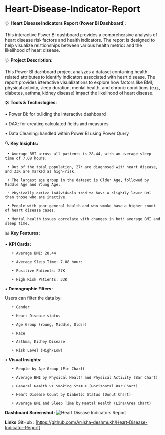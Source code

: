 # Heart-Disease-Indicator-Report
🩺  **Heart Disease Indicators Report (Power BI Dashboard):**

This interactive Power BI dashboard provides a comprehensive analysis of heart disease risk factors and health indicators. The report is designed to help visualize relationships between various health metrics and the likelihood of heart disease.

🩺 **Project Description:**

This Power BI dashboard project analyzes a dataset containing health-related attributes to identify indicators associated with heart disease. The report provides interactive visualizations to explore how factors like BMI, physical activity, sleep duration, mental health, and chronic conditions (e.g., diabetes, asthma, kidney disease) impact the likelihood of heart disease.

🛠 **Tools & Technologies:**

   • Power BI: for building the interactive dashboard

   • DAX: for creating calculated fields and measures

   • Data Cleaning: handled within Power BI using Power Query

🔍 **Key Insights:**

     • Average BMI across all patients is 28.44, with an average sleep time of 7.08 hours.

     • Out of the total population, 27K are diagnosed with heart disease, and 33K are marked as high-risk.

     • The largest age group in the dataset is Older Age, followed by Middle Age and Young Age.

     • Physically active individuals tend to have a slightly lower BMI than those who are inactive.

     • People with poor general health and who smoke have a higher count of heart disease cases.

     • Mental health issues correlate with changes in both average BMI and sleep time.

📊 **Key Features:**

• **KPI Cards:**

       • Average BMI: 28.44

       • Average Sleep Time: 7.08 hours

       • Positive Patients: 27K

       • High Risk Patients: 33K

• **Demographic Filters:**

Users can filter the data by:

       • Gender

       • Heart Disease status

       • Age Group (Young, Middle, Older)

       • Race

       • Asthma, Kidney Disease

       • Risk Level (High/Low)

• **Visual Insights:**

       • People by Age Group (Pie Chart)

       • Average BMI by Physical Health and Physical Activity (Bar Chart)

       • General Health vs Smoking Status (Horizontal Bar Chart)

       • Heart Disease Count by Diabetic Status (Donut Chart)

       • Average BMI and Sleep Time by Mental Health (Line/Area Chart)


**Dashboard Screenshot:**
![Heart Disease Indicators Report](https://github.com/user-attachments/assets/8200ed57-933e-41ea-a62a-ec9a2e8fb17c)

**Links**
GitHub : [https://github.com/Amisha-deshmukh/Heart-Disease-Indicator-Report]

